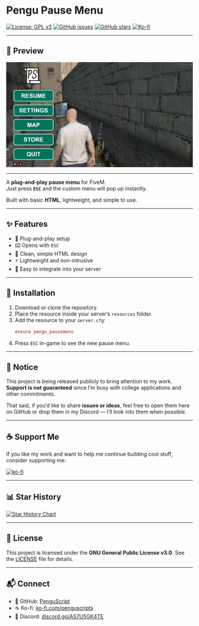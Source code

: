 # Pengu Pause Menu

[![License: GPL v3](https://img.shields.io/badge/License-GPLv3-blue.svg)](LICENSE)
[![GitHub issues](https://img.shields.io/github/issues/PenguScript/pengu_pausemenu)](https://github.com/PenguScript/pengu_pausemenu/issues)
[![GitHub stars](https://img.shields.io/github/stars/PenguScript/pengu_pausemenu?style=social)](https://github.com/PenguScript/pengu_pausemenu/stargazers)
[![Ko-fi](https://img.shields.io/badge/Ko--fi-Support%20Me-ff5e5b?logo=ko-fi&logoColor=white)](https://ko-fi.com/penguscripts)

---

## 📸 Preview
<p align="center">
  <img src="preview.png" alt="Pause Menu Preview" width="600">
</p>

---

A **plug-and-play pause menu** for FiveM.  
Just press **`ESC`** and the custom menu will pop up instantly.  

Built with basic **HTML**, lightweight, and simple to use.

---

## ✨ Features
- 🔌 Plug-and-play setup  
- ⌨️ Opens with `ESC`  
- 🎨 Clean, simple HTML design  
- ⚡ Lightweight and non-intrusive  
- 📂 Easy to integrate into your server  

---

## 🚀 Installation
1. Download or clone the repository.  
2. Place the resource inside your server’s `resources` folder.  
3. Add the resource to your `server.cfg`:  
   ```cfg
   ensure pengu_pausemenu

4. Press `ESC` in-game to see the new pause menu.

---

## 📢 Notice

This project is being released publicly to bring attention to my work.
**Support is not guaranteed** since I’m busy with college applications and other commitments.

That said, if you’d like to share **issues or ideas**, feel free to open them here on GitHub or drop them in my Discord — I’ll look into them when possible.

---

## ☕ Support Me

If you like my work and want to help me continue building cool stuff, consider supporting me:

[![ko-fi](https://ko-fi.com/img/githubbutton_sm.svg)](https://ko-fi.com/penguscripts)

---

## 📊 Star History

[![Star History Chart](https://api.star-history.com/svg?repos=PenguScript/pengu_pausemenu\&type=Date)](https://star-history.com/#PenguScript/pengu_pausemenu&Date)

---

## 📄 License

This project is licensed under the **GNU General Public License v3.0**.
See the [LICENSE](LICENSE) file for details.

---

## 📬 Connect

* 🐧 GitHub: [PenguScript](https://github.com/PenguScript)
* ☕ Ko-fi: [ko-fi.com/penguscripts](https://ko-fi.com/penguscripts)
* 💬 Discord: [discord.gg/AS7U5GK4TE](https://discord.gg/AS7U5GK4TE)
